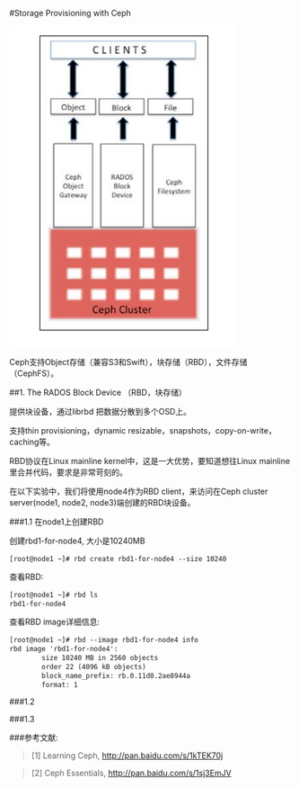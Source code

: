 #Storage Provisioning with Ceph

![图1](https://github.com/lzueclipse/learning/blob/master/ceph/day0004/1.png "图1")

Ceph支持Object存储（兼容S3和Swift），块存储（RBD），文件存储（CephFS）。

##1. The RADOS Block Device （RBD，块存储）

提供块设备，通过librbd 把数据分散到多个OSD上。

支持thin provisioning，dynamic resizable，snapshots，copy-on-write，caching等。

RBD协议在Linux mainline kernel中，这是一大优势，要知道想往Linux mainline里合并代码，要求是非常苛刻的。

在以下实验中，我们将使用node4作为RBD client，来访问在Ceph cluster server(node1, node2, node3)端创建的RBD块设备。

###1.1 在node1上创建RBD

创建rbd1-for-node4, 大小是10240MB
```
[root@node1 ~]# rbd create rbd1-for-node4 --size 10240
```

查看RBD:
```
[root@node1 ~]# rbd ls
rbd1-for-node4
```

查看RBD image详细信息:
```
[root@node1 ~]# rbd --image rbd1-for-node4 info
rbd image 'rbd1-for-node4':
        size 10240 MB in 2560 objects
        order 22 (4096 kB objects)
        block_name_prefix: rb.0.11d0.2ae8944a
        format: 1
```

###1.2

###1.3

###参考文献:

>\[1] Learning Ceph, <http://pan.baidu.com/s/1kTEK70j>

>\[2] Ceph Essentials, <http://pan.baidu.com/s/1sj3EmJV>


